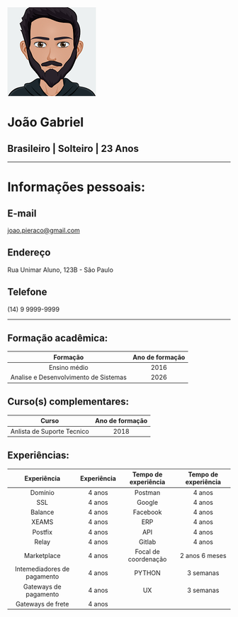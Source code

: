 <picture>
  <source media="(prefers-color-scheme: dark)" srcset="https://github.com/joao-pieraco/curriculo/blob/b4a0bf7250011d0aabb907c6364a99b0feb17224/avatar-gratuit2.png">
  <source media="(prefers-color-scheme: light)" srcset="https://github.com/joao-pieraco/curriculo/blob/b4a0bf7250011d0aabb907c6364a99b0feb17224/avatar-gratuit2.png">
  <img alt="Shows an illustrated sun in light mode and a moon with stars in dark mode." src="https://github.com/joao-pieraco/curriculo/blob/b4a0bf7250011d0aabb907c6364a99b0feb17224/avatar-gratuit2.png">
</picture> 

# João Gabriel

## Brasileiro | Solteiro | 23 Anos

---
# Informações pessoais:
## E-mail
joao.pieraco@gmail.com

## Endereço
Rua Unimar Aluno, 123B - São Paulo

## Telefone
(14) 9 9999-9999

 ---
## Formação acadêmica:
| Formação | Ano de formação |
|:--------:|:---------------:|
| Ensino médio                          | 2016  |
| Analise e Desenvolvimento de Sistemas | 2026  |

## Curso(s) complementares:
| Curso | Ano de formação |
|:-----:|:---------------:|
| Anlista de Suporte Tecnico | 2018 |

## Experiências:
| Experiência | Experiência | Tempo de experiência | Tempo de experiência |
|:-----------:|:--------------------:|:------------:|:-------------:|
| Domínio | 4 anos | Postman | 4 anos |
| SSL | 4 anos | Google | 4 anos |
| Balance | 4 anos | Facebook | 4 anos |
| XEAMS | 4 anos | ERP | 4 anos |
| Postfix | 4 anos | API | 4 anos |
| Relay | 4 anos | Gitlab | 4 anos |
| Marketplace | 4 anos | Focal de coordenação | 2 anos 6 meses |
| Intemediadores de pagamento | 4 anos | PYTHON | 3 semanas |
| Gateways de pagamento | 4 anos | UX | 3 semanas |
| Gateways de frete | 4 anos | 








